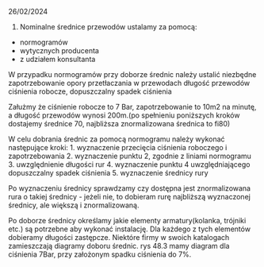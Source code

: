 26/02/2024

1. Nominalne średnice przewodów ustalamy za pomocą:
- normogramów
- wytycznych producenta
- z udziałem konsultanta

W przypadku normogramów przy doborze średnic należy ustalić niezbędne zapotrzebowanie
opory przetłaczania w przewodach
długość przewodów ciśnienia robocze, dopuszczalny spadek ciśnienia

Załużmy że ciśnienie robocze to 7 Bar, zapotrzebowanie to 10m2 na minutę, a długość przewodów wynosi 200m.(po spełnieniu poniższych kroków dostajemy średnice 70, najbliższa znormalizowana średnica to fi80)

W celu dobrania średnic za pomocą normogramu należy wykonać następujące kroki:
    1. wyznaczenie przecięcia ciśnienia roboczego i zapotrzebowania
    2. wyznaczenie punktu 2, zgodnie z liniami normogramu
    3. uwzględnienie długości rur
    4. wyznaczenie punktu 4 uwzględniającego dopuszczalny spadek ciśnienia
    5. wyznaczenie średnicy rury

Po wyznaczeniu średnicy sprawdzamy czy dostępna jest znormalizowana rura o takiej średnicy - jeżeli nie, to dobieram rurę najbliższą wyznaczonej średnicy, ale większą i znormalizowaną.

Po doborze średnicy określamy jakie elementy armatury(kolanka, trójniki etc.) są potrzebne aby wykonać instalację. Dla każdego z tych elementów dobieramy długości zastępcze.
Niektóre firmy w swoich katalogach zamieszczają diagramy doboru średnic. rys 48.3 mamy diagram dla ciśnienia 7Bar, przy założonym spadku ciśnienia do 7%.

